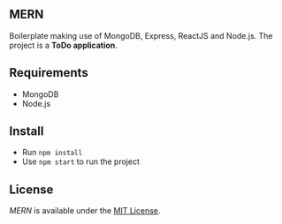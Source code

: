## MERN
Boilerplate making use of MongoDB, Express, ReactJS and Node.js. The project is a **ToDo application**.

## Requirements
- MongoDB
- Node.js

## Install
- Run `npm install`
- Use `npm start` to run the project

## License
*MERN* is available under the [MIT License](https://github.com/aswinkalarickal/mern/blob/master/LICENSE.md).
